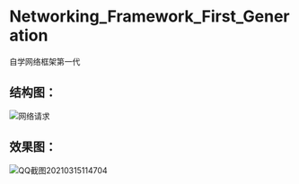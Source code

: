 # Networking_Framework_First_Generation
自学网络框架第一代

## 结构图：
![网络请求](https://user-images.githubusercontent.com/70384877/111101353-a8da7b00-8584-11eb-8e7b-4c7d9363518d.png)

## 效果图：
![QQ截图20210315114704](https://user-images.githubusercontent.com/70384877/111101376-b6900080-8584-11eb-8060-42c3b8c112fe.png)
